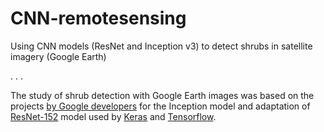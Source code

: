 # CNN-remotesensing

Using CNN models (ResNet and Inception v3) to detect shrubs in satellite imagery (Google Earth)

.
.
.


The study of shrub detection with Google Earth images was based on the projects [by Google developers](https://codelabs.developers.google.com/codelabs/tensorflow-for-poets-2) for the Inception model and adaptation of [ResNet-152](https://github.com/adamcasson/resnet152) model used by [Keras]( https://keras.io) and [Tensorflow](https://www.tensorflow.org/).
